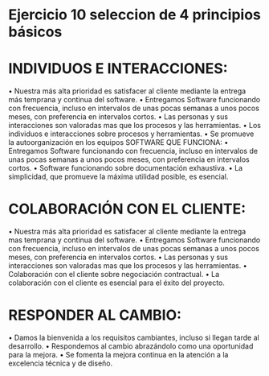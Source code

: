 # Ejercicio 10 seleccion de 4 principios básicos


# INDIVIDUOS E INTERACCIONES: 

• Nuestra más alta prioridad es satisfacer al cliente mediante la entrega más temprana y continua del software. 
• Entregamos Software funcionando con frecuencia, incluso en intervalos de unas pocas semanas a unos pocos meses, con preferencia en intervalos cortos. 
• Las personas y sus interacciones son valoradas mas que los procesos y las herramientas. 
• Los individuos e interacciones sobre procesos y herramientas.
• Se promueve la autoorganización en los equipos SOFTWARE QUE FUNCIONA:
• Entregamos Software funcionando con frecuencia, incluso en intervalos de unas pocas semanas a unos pocos meses, con preferencia en intervalos cortos. 
• Software funcionando sobre documentación exhaustiva. 
• La simplicidad, que promueve la máxima utilidad posible, es esencial.
  
   
# COLABORACIÓN CON EL CLIENTE:
• Nuestra más alta prioridad es satisfacer al cliente mediante la entrega mas temprana y continua del software.
• Entregamos Software funcionando con frecuencia, incluso en intervalos de unas pocas semanas a unos pocos meses, con preferencia en intervalos cortos.
• Las personas y sus interacciones son valoradas mas que los procesos y las herramientas. 
• Colaboración con el cliente sobre negociación contractual. • La colaboración con el cliente es esencial para el éxito del proyecto. 
 
 
 # RESPONDER AL CAMBIO:
• Damos la bienvenida a los requisitos cambiantes, incluso si llegan tarde al desarrollo.
• Respondemos al cambio abrazándolo como una oportunidad para la mejora. 
• Se fomenta la mejora continua en la atención a la excelencia técnica y de diseño.